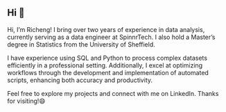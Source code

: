 ## Hi 👋

Hi, I’m Richeng! I bring over two years of experience in data analysis, currently serving as a data engineer at SpinnrTech. I also hold a Master’s degree in Statistics from the University of Sheffield.

I have experience using SQL and Python to process complex datasets efficiently in a professional setting. Additionally, I excel at optimizing workflows through the development and implementation of automated scripts, enhancing both accuracy and productivity.

Feel free to explore my projects and connect with me on LinkedIn. Thanks for visiting!😄
<!--
**atomxu10/atomxu10** is a ✨ _special_ ✨ repository because its `README.md` (this file) appears on your GitHub profile.

Here are some ideas to get you started:

- 🔭 I’m currently working on ...
- 🌱 I’m currently learning ...
- 👯 I’m looking to collaborate on ...
- 🤔 I’m looking for help with ...
- 💬 Ask me about ...
- 📫 How to reach me: ...
- 😄 Pronouns: ...
- ⚡ Fun fact: ...
-->
